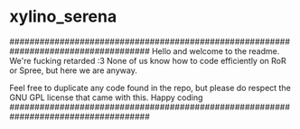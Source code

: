 # xylino_serena
####################################################################################
Hello and welcome to the readme. We're fucking retarded :3
None of us know how to code efficiently on RoR or Spree, but here we are anyway.

Feel free to duplicate any code found in the repo, but please do respect
the GNU GPL license that came with this.
Happy coding
####################################################################################